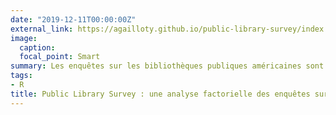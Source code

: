 ```yaml
---
date: "2019-12-11T00:00:00Z"
external_link: https://agailloty.github.io/public-library-survey/index.html
image:
  caption: 
  focal_point: Smart
summary: Les enquêtes sur les bibliothèques publiques américaines sont destinées à l’endroit des politiques publiques afin de les aider à prendre des décisions. Ces enquêtes permettent de collecter une importante quantité de données. Toutefois les analyses qui sont faites de ces données depuis la mise en place de l’enquête ne sont que descriptives et graphiques. Les analyses ne s’intéressent qu’à un phénomène à la fois et ne prennent pas compte les interactions qui peuvent exister entre les caractéristiques des bibliothèques.
tags: 
- R
title: Public Library Survey : une analyse factorielle des enquêtes sur les bibliothèques publiques américaines
---
```

